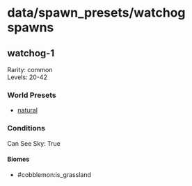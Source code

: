 # data/spawn_presets/watchog spawns  
  
## watchog-1  
Rarity: common  
Levels: 20-42  
  
### World Presets  
* [natural](data/spawn_data/natural.md)  
  
### Conditions  
Can See Sky: True  
  
#### Biomes  
  * #cobblemon:is_grassland
  
